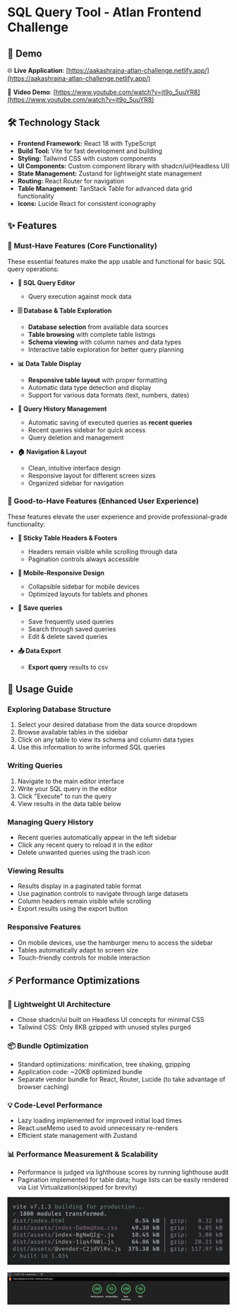 # SQL Query Tool - Atlan Frontend Challenge

## 🚀 Demo

🌐 **Live Application**: [https://aakashraina-atlan-challenge.netlify.app/](https://aakashraina-atlan-challenge.netlify.app/)

🎥 **Video Demo**: [https://www.youtube.com/watch?v=jt9o_5uuYR8](https://www.youtube.com/watch?v=jt9o_5uuYR8)

## 🛠 Technology Stack

- **Frontend Framework:** React 18 with TypeScript
- **Build Tool:** Vite for fast development and building
- **Styling:** Tailwind CSS with custom components
- **UI Components:** Custom component library with shadcn/ui(Headless UI)
- **State Management:** Zustand for lightweight state management
- **Routing:** React Router for navigation
- **Table Management:** TanStack Table for advanced data grid functionality
- **Icons:** Lucide React for consistent iconography

## ✨ Features

### 🎯 Must-Have Features (Core Functionality)

These essential features make the app usable and functional for basic SQL query operations:

- **📝 SQL Query Editor**

  - Query execution against mock data

- **🗄️ Database & Table Exploration**

  - **Database selection** from available data sources
  - **Table browsing** with complete table listings
  - **Schema viewing** with column names and data types
  - Interactive table exploration for better query planning

- **📊 Data Table Display**

  - **Responsive table layout** with proper formatting
  - Automatic data type detection and display
  - Support for various data formats (text, numbers, dates)

- **🔄 Query History Management**

  - Automatic saving of executed queries as **recent queries**
  - Recent queries sidebar for quick access
  - Query deletion and management

- **🏠 Navigation & Layout**

  - Clean, intuitive interface design
  - Responsive layout for different screen sizes
  - Organized sidebar for navigation

### 🌟 Good-to-Have Features (Enhanced User Experience)

These features elevate the user experience and provide professional-grade functionality:

- **📌 Sticky Table Headers & Footers**

  - Headers remain visible while scrolling through data
  - Pagination controls always accessible

- **📱 Mobile-Responsive Design**

  - Collapsible sidebar for mobile devices
  - Optimized layouts for tablets and phones

- **💾 Save queries**

  - Save frequently used queries
  - Search through saved queries
  - Edit & delete saved queries

- **📤 Data Export**
  - **Export query** results to csv

## 📖 Usage Guide

### Exploring Database Structure

1. Select your desired database from the data source dropdown
2. Browse available tables in the sidebar
3. Click on any table to view its schema and column data types
4. Use this information to write informed SQL queries

### Writing Queries

1. Navigate to the main editor interface
2. Write your SQL query in the editor
3. Click "Execute" to run the query
4. View results in the data table below

### Managing Query History

- Recent queries automatically appear in the left sidebar
- Click any recent query to reload it in the editor
- Delete unwanted queries using the trash icon

### Viewing Results

- Results display in a paginated table format
- Use pagination controls to navigate through large datasets
- Column headers remain visible while scrolling
- Export results using the export button

### Responsive Features

- On mobile devices, use the hamburger menu to access the sidebar
- Tables automatically adapt to screen size
- Touch-friendly controls for mobile interaction

## ⚡ Performance Optimizations

### 🎨 Lightweight UI Architecture

- Chose shadcn/ui built on Headless UI concepts for minimal CSS
- Tailwind CSS: Only 8KB gzipped with unused styles purged

### 📦 Bundle Optimization

- Standard optimizations: minification, tree shaking, gzipping
- Application code: ~20KB optimized bundle
- Separate vendor bundle for React, Router, Lucide (to take advantage of browser caching)

### 💡 Code-Level Performance

- Lazy loading implemented for improved initial load times
- React.useMemo used to avoid unnecessary re-renders
- Efficient state management with Zustand

### 📊 Performance Measurement & Scalability

- Performance is judged via lighthouse scores by running lighthouse audit
- Pagination implemented for table data; huge lists can be easily rendered via List Virtualization(skipped for brevity)

![Bundle Analysis](./assets/bundle.png)

![Lighthouse Audit](./assets/lighthouse.png)
